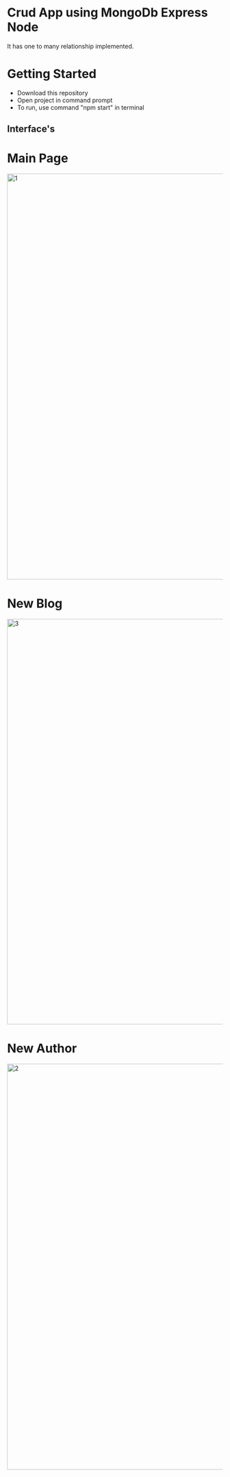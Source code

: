 # Crud App using MongoDb Express Node 
<p>It has one to many relationship implemented.</p>

# Getting Started

- Download this repository
- Open project in command prompt
- To run, use command "npm start" in terminal 

## Interface's

# Main Page
<img width="947" alt="1" src="https://user-images.githubusercontent.com/89534087/218255913-9953824c-b02d-4a66-91d2-0ae8b3394829.png">

# New Blog
<img width="946" alt="3" src="https://user-images.githubusercontent.com/89534087/218255910-d74e74d7-31af-4b1e-97e5-55c4898b1a39.png">

# New Author

<img width="947" alt="2" src="https://user-images.githubusercontent.com/89534087/218255912-ef6bcb3a-c287-44f2-bbdf-004bdef3fbd8.png">


